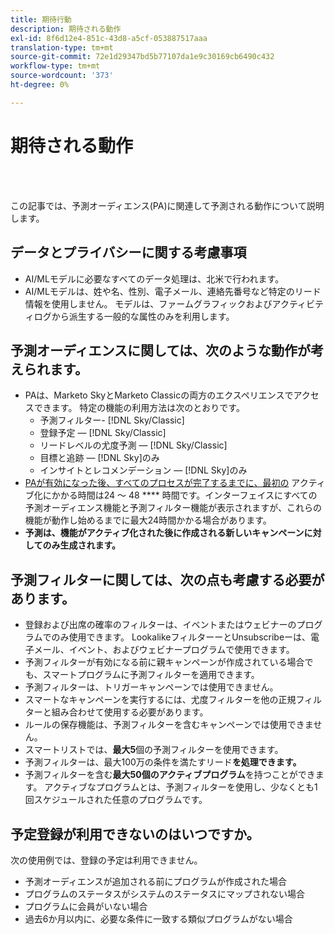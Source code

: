 ```yaml
---
title: 期待行動
description: 期待される動作
exl-id: 8f6d12e4-851c-43d8-a5cf-053887517aaa
translation-type: tm+mt
source-git-commit: 72e1d29347bd5b77107da1e9c30169cb6490c432
workflow-type: tm+mt
source-wordcount: '373'
ht-degree: 0%

---
```


# 期待される動作

<br> 

この記事では、予測オーディエンス(PA)に関連して予測される動作について説明します。

## データとプライバシーに関する考慮事項

* AI/MLモデルに必要なすべてのデータ処理は、北米で行われます。
* AI/MLモデルは、姓や名、性別、電子メール、連絡先番号など特定のリード情報を使用しません。 モデルは、ファームグラフィックおよびアクティビティログから派生する一般的な属性のみを利用します。

## 予測オーディエンスに関しては、次のような動作が考えられます。

* PAは、Marketo SkyとMarketo Classicの両方のエクスペリエンスでアクセスできます。 特定の機能の利用方法は次のとおりです。
   * 予測フィルター- [!DNL Sky/Classic]
   * 登録予定 — [!DNL Sky/Classic]
   * リードレベルの尤度予測 — [!DNL Sky/Classic]
   * 目標と追跡 — [!DNL Sky]のみ
   * インサイトとレコメンデーション — [!DNL Sky]のみ
* [PAが有効になった後、すべてのプロセスが完了するまでに、最初の](/help/sky/getting-started-with-predictive-audiences.md) アクティブ化にかかる時間は24 ～ 48 **** 時間です。インターフェイスにすべての予測オーディエンス機能と予測フィルター機能が表示されますが、これらの機能が動作し始めるまでに最大24時間かかる場合があります。
* **予測は、機能がアクティブ化された後に作成される新しいキャンペーンに対してのみ生成されます。**

## 予測フィルターに関しては、次の点も考慮する必要があります。

* 登録および出席の確率のフィルターは、イベントまたはウェビナーのプログラムでのみ使用できます。 LookalikeフィルターーとUnsubscribeーは、電子メール、イベント、およびウェビナープログラムで使用できます。
* 予測フィルターが有効になる前に親キャンペーンが作成されている場合でも、スマートプログラムに予測フィルターを適用できます。
* 予測フィルターは、トリガーキャンペーンでは使用できません。
* スマートなキャンペーンを実行するには、尤度フィルターを他の正規フィルターと組み合わせて使用する必要があります。
* ルールの保存機能は、予測フィルターを含むキャンペーンでは使用できません。
* スマートリストでは、**最大5**&#x200B;個の予測フィルターを使用できます。
* 予測フィルターは、最大100万の条件を満たすリード&#x200B;**を処理できます。**
* 予測フィルターを含む&#x200B;**最大50個のアクティブプログラム**&#x200B;を持つことができます。 アクティブなプログラムとは、予測フィルターを使用し、少なくとも1回スケジュールされた任意のプログラムです。

## 予定登録が利用できないのはいつですか。

次の使用例では、登録の予定は利用できません。

* 予測オーディエンスが追加される前にプログラムが作成された場合
* プログラムのステータスがシステムのステータスにマップされない場合
* プログラムに会員がいない場合
* 過去6か月以内に、必要な条件に一致する類似プログラムがない場合
